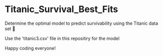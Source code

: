 # Titanic_Survival_Best_Fits
Determine the optimal model to predict survivability using the Titanic data set 🚢 <br>

Use the 'titanic3.csv' file in this repositiry for the model<br>

Happy coding everyone!
